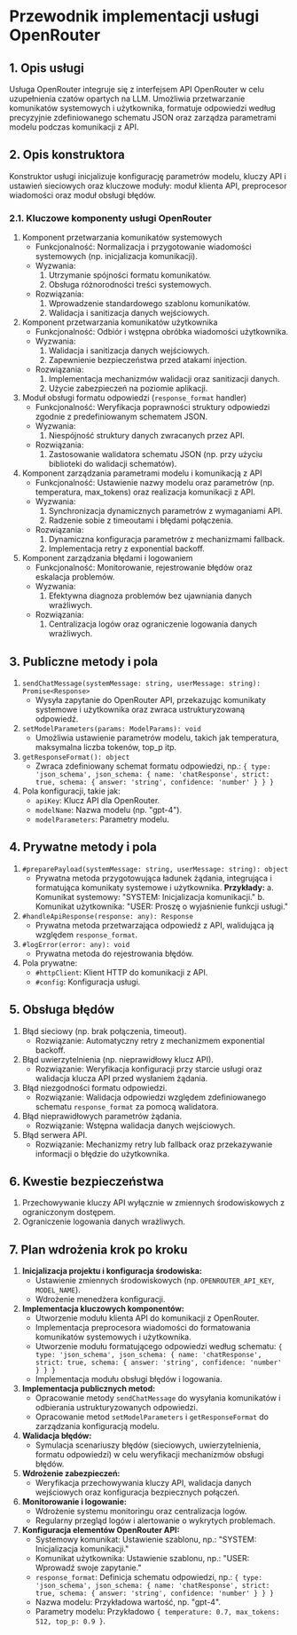 # Przewodnik implementacji usługi OpenRouter

## 1. Opis usługi

Usługa OpenRouter integruje się z interfejsem API OpenRouter w celu uzupełnienia czatów opartych na LLM. Umożliwia przetwarzanie komunikatów systemowych i użytkownika, formatuje odpowiedzi według precyzyjnie zdefiniowanego schematu JSON oraz zarządza parametrami modelu podczas komunikacji z API.

## 2. Opis konstruktora

Konstruktor usługi inicjalizuje konfigurację parametrów modelu, kluczy API i ustawień sieciowych oraz kluczowe moduły: moduł klienta API, preprocesor wiadomości oraz moduł obsługi błędów.

### 2.1. Kluczowe komponenty usługi OpenRouter

1. Komponent przetwarzania komunikatów systemowych
   - Funkcjonalność: Normalizacja i przygotowanie wiadomości systemowych (np. inicjalizacja komunikacji).
   - Wyzwania:
     1. Utrzymanie spójności formatu komunikatów.
     2. Obsługa różnorodności treści systemowych.
   - Rozwiązania:
     1. Wprowadzenie standardowego szablonu komunikatów.
     2. Walidacja i sanitizacja danych wejściowych.
2. Komponent przetwarzania komunikatów użytkownika
   - Funkcjonalność: Odbiór i wstępna obróbka wiadomości użytkownika.
   - Wyzwania:
     1. Walidacja i sanitizacja danych wejściowych.
     2. Zapewnienie bezpieczeństwa przed atakami injection.
   - Rozwiązania:
     1. Implementacja mechanizmów walidacji oraz sanitizacji danych.
     2. Użycie zabezpieczeń na poziomie aplikacji.
3. Moduł obsługi formatu odpowiedzi (`response_format` handler)
   - Funkcjonalność: Weryfikacja poprawności struktury odpowiedzi zgodnie z predefiniowanym schematem JSON.
   - Wyzwania:
     1. Niespójność struktury danych zwracanych przez API.
   - Rozwiązania:
     1. Zastosowanie walidatora schematu JSON (np. przy użyciu biblioteki do walidacji schematów).
4. Komponent zarządzania parametrami modelu i komunikacją z API
   - Funkcjonalność: Ustawienie nazwy modelu oraz parametrów (np. temperatura, max_tokens) oraz realizacja komunikacji z API.
   - Wyzwania:
     1. Synchronizacja dynamicznych parametrów z wymaganiami API.
     2. Radzenie sobie z timeoutami i błędami połączenia.
   - Rozwiązania:
     1. Dynamiczna konfiguracja parametrów z mechanizmami fallback.
     2. Implementacja retry z exponential backoff.
5. Komponent zarządzania błędami i logowaniem
   - Funkcjonalność: Monitorowanie, rejestrowanie błędów oraz eskalacja problemów.
   - Wyzwania:
     1. Efektywna diagnoza problemów bez ujawniania danych wrażliwych.
   - Rozwiązania:
     1. Centralizacja logów oraz ograniczenie logowania danych wrażliwych.

## 3. Publiczne metody i pola

1. `sendChatMessage(systemMessage: string, userMessage: string): Promise<Response>`
   - Wysyła zapytanie do OpenRouter API, przekazując komunikaty systemowe i użytkownika oraz zwraca ustrukturyzowaną odpowiedź.
2. `setModelParameters(params: ModelParams): void`
   - Umożliwia ustawienie parametrów modelu, takich jak temperatura, maksymalna liczba tokenów, top_p itp.
3. `getResponseFormat(): object`
   - Zwraca zdefiniowany schemat formatu odpowiedzi, np.:
     `{ type: 'json_schema', json_schema: { name: 'chatResponse', strict: true, schema: { answer: 'string', confidence: 'number' } } }`
4. Pola konfiguracji, takie jak:
   - `apiKey`: Klucz API dla OpenRouter.
   - `modelName`: Nazwa modelu (np. "gpt-4").
   - `modelParameters`: Parametry modelu.

## 4. Prywatne metody i pola

1. `#preparePayload(systemMessage: string, userMessage: string): object`
   - Prywatna metoda przygotowująca ładunek żądania, integrująca i formatująca komunikaty systemowe i użytkownika.
     **Przykłady:**
     a. Komunikat systemowy: "SYSTEM: Inicjalizacja komunikacji."
     b. Komunikat użytkownika: "USER: Proszę o wyjaśnienie funkcji usługi."
2. `#handleApiResponse(response: any): Response`
   - Prywatna metoda przetwarzająca odpowiedź z API, walidująca ją względem `response_format`.
3. `#logError(error: any): void`
   - Prywatna metoda do rejestrowania błędów.
4. Pola prywatne:
   - `#httpClient`: Klient HTTP do komunikacji z API.
   - `#config`: Konfiguracja usługi.

## 5. Obsługa błędów

1. Błąd sieciowy (np. brak połączenia, timeout).
   - Rozwiązanie: Automatyczny retry z mechanizmem exponential backoff.
2. Błąd uwierzytelnienia (np. nieprawidłowy klucz API).
   - Rozwiązanie: Weryfikacja konfiguracji przy starcie usługi oraz walidacja klucza API przed wysłaniem żądania.
3. Błąd niezgodności formatu odpowiedzi.
   - Rozwiązanie: Walidacja odpowiedzi względem zdefiniowanego schematu `response_format` za pomocą walidatora.
4. Błąd nieprawidłowych parametrów żądania.
   - Rozwiązanie: Wstępna walidacja danych wejściowych.
5. Błąd serwera API.
   - Rozwiązanie: Mechanizmy retry lub fallback oraz przekazywanie informacji o błędzie do użytkownika.

## 6. Kwestie bezpieczeństwa

1. Przechowywanie kluczy API wyłącznie w zmiennych środowiskowych z ograniczonym dostępem.
2. Ograniczenie logowania danych wrażliwych.

## 7. Plan wdrożenia krok po kroku

1. **Inicjalizacja projektu i konfiguracja środowiska:**
   - Ustawienie zmiennych środowiskowych (np. `OPENROUTER_API_KEY`, `MODEL_NAME`).
   - Wdrożenie menedżera konfiguracji.
2. **Implementacja kluczowych komponentów:**
   - Utworzenie modułu klienta API do komunikacji z OpenRouter.
   - Implementacja preprocesora wiadomości do formatowania komunikatów systemowych i użytkownika.
   - Utworzenie modułu formatującego odpowiedzi według schematu:
     `{ type: 'json_schema', json_schema: { name: 'chatResponse', strict: true, schema: { answer: 'string', confidence: 'number' } } }`
   - Implementacja modułu obsługi błędów i logowania.
3. **Implementacja publicznych metod:**
   - Opracowanie metody `sendChatMessage` do wysyłania komunikatów i odbierania ustrukturyzowanych odpowiedzi.
   - Opracowanie metod `setModelParameters` i `getResponseFormat` do zarządzania konfiguracją modelu.
4. **Walidacja błędów:**
   - Symulacja scenariuszy błędów (sieciowych, uwierzytelnienia, formatu odpowiedzi) w celu weryfikacji mechanizmów obsługi błędów.
5. **Wdrożenie zabezpieczeń:**
   - Weryfikacja przechowywania kluczy API, walidacja danych wejściowych oraz konfiguracja bezpiecznych połączeń.
6. **Monitorowanie i logowanie:**
   - Wdrożenie systemu monitoringu oraz centralizacja logów.
   - Regularny przegląd logów i alertowanie o wykrytych problemach.
7. **Konfiguracja elementów OpenRouter API:**
   - Systemowy komunikat: Ustawienie szablonu, np.: "SYSTEM: Inicjalizacja komunikacji."
   - Komunikat użytkownika: Ustawienie szablonu, np.: "USER: Wprowadź swoje zapytanie."
   - `response_format`: Definicja schematu odpowiedzi, np.:
     `{ type: 'json_schema', json_schema: { name: 'chatResponse', strict: true, schema: { answer: 'string', confidence: 'number' } } }`
   - Nazwa modelu: Przykładowa wartość, np. "gpt-4".
   - Parametry modelu: Przykładowo `{ temperature: 0.7, max_tokens: 512, top_p: 0.9 }`.
